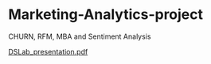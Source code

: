 # Marketing-Analytics-project
CHURN, RFM, MBA and Sentiment Analysis

[DSLab_presentation.pdf](https://github.com/juliabuixuan/Marketing-Analytics-project/files/12565327/DSLab_presentation.pdf)
